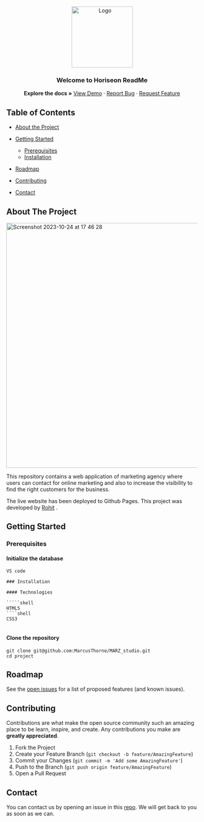 <br />
<p align="center">
  <a href="https://github.com/rshaarma/horiseon-solutions">
  <img width="161" alt="Logo" src="https://github.com/rshaarma/horiseon-solutions/assets/64362564/0b4c1676-5ef5-4d2f-bb14-214bedef212a">
  </a>

  <h3 align="center">Welcome to Horiseon ReadMe</h3>

  <p align="center">
    <strong>Explore the docs »</strong>
    <a href="https://marzstudio.herokuapp.com/">View Demo</a>
    ·
    <a href="https://github.com/rshaarma/horiseon-solutions/issues">Report Bug</a>
    ·
    <a href="https://github.com/rshaarma/horiseon-solutions/issues">Request Feature</a>
  </p>
</p>

<!-- TABLE OF CONTENTS -->

## Table of Contents

- [About the Project](#about-the-project)

- [Getting Started](#getting-started)

  - [Prerequisites](#prerequisites)
  - [Installation](#installation)

- [Roadmap](#roadmap)
- [Contributing](#contributing)
- [Contact](#contact)

## About The Project

<img width="645" alt="Screenshot 2023-10-24 at 17 46 28" src="https://github.com/rshaarma/horiseon-solutions/assets/64362564/c4e04d13-c552-4ad0-b2d1-4fcea9137db7">

This repository contains a web application of marketing agency where users can contact for online marketing and also to increase the visibility to find the right customers for the business.

The live website has been deployed to
Github Pages. This project was developed by [Rohit](https://github.com/rshaarma) .

## Getting Started

### Prerequisites

#### Initialize the database

``````shell
VS code

### Installation

#### Technologies

`````shell
HTML5
````shell
CSS3


``````

#### Clone the repository

```shell
git clone git@github.com:MarcusThorne/MARZ_studio.git
cd project
```

<!-- ROADMAP -->

## Roadmap

See the [open issues](https://github.com/rshaarma/horiseon-solutions/issues) for a list of proposed features (and known issues).

<!-- CONTRIBUTING -->

## Contributing

Contributions are what make the open source community such an amazing place to be learn, inspire, and create. Any contributions you make are **greatly appreciated**.

1. Fork the Project
2. Create your Feature Branch (`git checkout -b feature/AmazingFeature`)
3. Commit your Changes (`git commit -m 'Add some AmazingFeature'`)
4. Push to the Branch (`git push origin feature/AmazingFeature`)
5. Open a Pull Request

## Contact

You can contact us by opening an issue in this [repo](https://github.com/rshaarma/horiseon-solutions/issues). We will get back to you as soon as we can.
